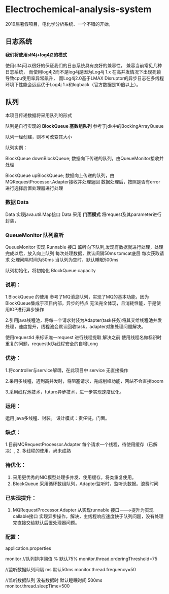 # Electrochemical-analysis-system
2019届暑假项目，电化学分析系统、一个不错的开始，


## 日志系统
**我们将使用slf4j+log4j2的模式**

使用slf4j可以很好的保证我们的日志系统具有良好的兼容性，
兼容当前常见几种日志系统，
而使用log4j2而不是log4j是因为Log4j 1.x 在高并发情况下出现死锁导致cpu使用率异常飙升，
而Log4j2.0基于LMAX Disruptor的异步日志在多线程环境下性能会远远优于Log4j 1.x和logback（官方数据是10倍以上）。

## 队列
本项目传递数据将采用队列的形式

队列是自行实现的  **BlockQueue 塞数组队列** 参考于jdk中的BockingArrayQueue

队列一经创建，则不可改变其大小

队列实例：

BlockQueue<Data> downBlockQueue;
数据向下传递的队列，由QueueMonitor接收并处理

BlockQueue<Data> upBlockQueue;
数据向上传递的队列，由MQRequestProcessor.Adapter接收并处理返回
数据处理后，按照是否有error 进行选择后置处理器进行处理

### 数据 Data
Data 实现java.util.Map接口
Data 采用 **门面模式** 将request及其parameter进行封装，


### QueueMonitor 队列监听
QueueMonitor 实现 Runnable 接口
监听向下队列,发现有数据就进行处理，处理完成以后，放入向上队列
每次处理数据，默认间隔50ms tomcat底层 每次获取请求 处理间隔时间为50ms 当队列为空时，默认睡眠500ms



队列初始化，将初始化 BlockQueue capacity



### 说明：
1.BlockQueue 的使用 参考了MQ消息队列，实现了MQ的基本功能，因为BlockQueue集成于项目内部，异步的特点 无法完全体现，且消耗性能，于是使用IOP进行异步操作

2.引用java线程池，将每一个请求封装为Adapter(task任务)将其交给线程池并发处理，速度提升，线程池会默认回收task，adapter对象处理问题解决。




使用requestId 来标识唯一request 进行线程提取 解决之前 使用线程名做标识时重复的问题，requestId为线程安全的自增Long

### 优势：
1.将controller与service解耦，在此项目中 service 无直接操作

2.采用多线程，遇到高并发时，将阻塞请求，完成削峰功能，网站不会直接boom

3.采用线程池技术，future异步技术，进一步实现速度优化。


### 运用：
运用 java多线程、封装。 设计模式：责任链，门面。

### 缺点：
1.目前MQRequestProcessor.Adapter 每个请求一个线程，待使用缓存（已解决）,
2. 多线程的使用，尚未成熟

### 待优化：
1. 采用更优秀的NIO模型处理多并发、使用缓存，将类重复使用。
2. BlockQueue 采用循环数组队列，Adapter监听时，监听头数据。浪费时间

### 已实现提升：
1. MQRequestProcessor.Adapter 从实现runnable 接口--->提升为实现callable接口 实现异步操作，解决，主线程响应速度快于队列问题，没有处理完直接交给默认后置处理器问题。

### 配置：
application.properties

monitor
//队列排序阈值 % 默认75%
monitor.thread.orderingThreshold=75

//监听数据队列间隔 ms 默认50ms
monitor.thread.frequency=50

//监听数据队列 没有数据时 默认睡眠时间 500ms
monitor.thread.sleepTime=500